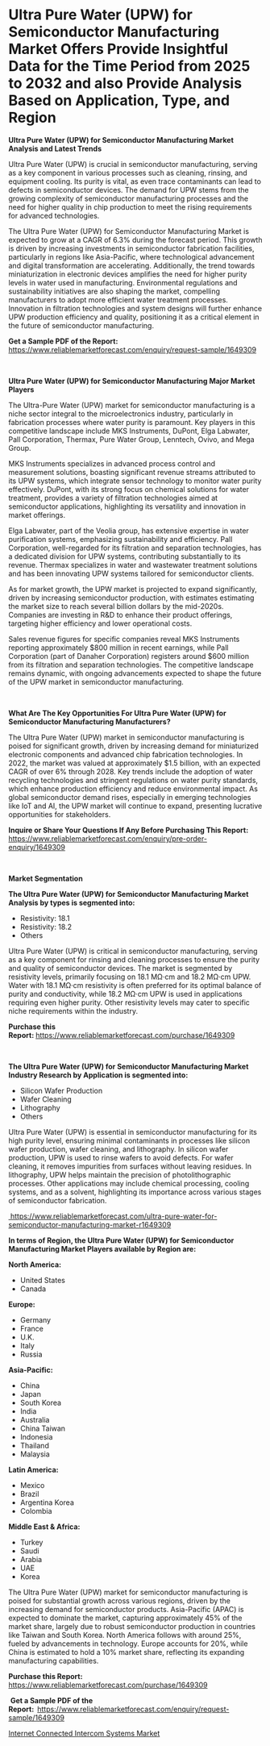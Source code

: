 <p><h1>Ultra Pure Water (UPW) for Semiconductor Manufacturing Market Offers Provide Insightful Data for the Time Period from 2025 to 2032 and also Provide Analysis Based on Application, Type, and Region</h1></p><p><strong>Ultra Pure Water (UPW) for Semiconductor Manufacturing Market Analysis and Latest Trends</strong></p>
<p><p>Ultra Pure Water (UPW) is crucial in semiconductor manufacturing, serving as a key component in various processes such as cleaning, rinsing, and equipment cooling. Its purity is vital, as even trace contaminants can lead to defects in semiconductor devices. The demand for UPW stems from the growing complexity of semiconductor manufacturing processes and the need for higher quality in chip production to meet the rising requirements for advanced technologies.</p><p>The Ultra Pure Water (UPW) for Semiconductor Manufacturing Market is expected to grow at a CAGR of 6.3% during the forecast period. This growth is driven by increasing investments in semiconductor fabrication facilities, particularly in regions like Asia-Pacific, where technological advancement and digital transformation are accelerating. Additionally, the trend towards miniaturization in electronic devices amplifies the need for higher purity levels in water used in manufacturing. Environmental regulations and sustainability initiatives are also shaping the market, compelling manufacturers to adopt more efficient water treatment processes. Innovation in filtration technologies and system designs will further enhance UPW production efficiency and quality, positioning it as a critical element in the future of semiconductor manufacturing.</p></p>
<p><strong>Get a Sample PDF of the Report:&nbsp;</strong> <a href="https://www.reliablemarketforecast.com/enquiry/request-sample/1649309?utm_campaign=3435&utm_medium=2&utm_source=Github&utm_content=ia&utm_term=26032025&utm_id=ultra-pure-water-upw-for-semiconductor-manufacturing">https://www.reliablemarketforecast.com/enquiry/request-sample/1649309</a></p>
<p>&nbsp;</p>
<p><strong>Ultra Pure Water (UPW) for Semiconductor Manufacturing Major Market Players</strong></p>
<p><p>The Ultra-Pure Water (UPW) market for semiconductor manufacturing is a niche sector integral to the microelectronics industry, particularly in fabrication processes where water purity is paramount. Key players in this competitive landscape include MKS Instruments, DuPont, Elga Labwater, Pall Corporation, Thermax, Pure Water Group, Lenntech, Ovivo, and Mega Group.</p><p>MKS Instruments specializes in advanced process control and measurement solutions, boasting significant revenue streams attributed to its UPW systems, which integrate sensor technology to monitor water purity effectively. DuPont, with its strong focus on chemical solutions for water treatment, provides a variety of filtration technologies aimed at semiconductor applications, highlighting its versatility and innovation in market offerings.</p><p>Elga Labwater, part of the Veolia group, has extensive expertise in water purification systems, emphasizing sustainability and efficiency. Pall Corporation, well-regarded for its filtration and separation technologies, has a dedicated division for UPW systems, contributing substantially to its revenue. Thermax specializes in water and wastewater treatment solutions and has been innovating UPW systems tailored for semiconductor clients.</p><p>As for market growth, the UPW market is projected to expand significantly, driven by increasing semiconductor production, with estimates estimating the market size to reach several billion dollars by the mid-2020s. Companies are investing in R&D to enhance their product offerings, targeting higher efficiency and lower operational costs.</p><p>Sales revenue figures for specific companies reveal MKS Instruments reporting approximately $800 million in recent earnings, while Pall Corporation (part of Danaher Corporation) registers around $600 million from its filtration and separation technologies. The competitive landscape remains dynamic, with ongoing advancements expected to shape the future of the UPW market in semiconductor manufacturing.</p></p>
<p>&nbsp;</p>
<p><strong>What Are The Key Opportunities For Ultra Pure Water (UPW) for Semiconductor Manufacturing Manufacturers?</strong></p>
<p><p>The Ultra Pure Water (UPW) market in semiconductor manufacturing is poised for significant growth, driven by increasing demand for miniaturized electronic components and advanced chip fabrication technologies. In 2022, the market was valued at approximately $1.5 billion, with an expected CAGR of over 6% through 2028. Key trends include the adoption of water recycling technologies and stringent regulations on water purity standards, which enhance production efficiency and reduce environmental impact. As global semiconductor demand rises, especially in emerging technologies like IoT and AI, the UPW market will continue to expand, presenting lucrative opportunities for stakeholders.</p></p>
<p><strong>Inquire or Share Your Questions If Any Before Purchasing This Report:</strong> <a href="https://www.reliablemarketforecast.com/enquiry/pre-order-enquiry/1649309?utm_campaign=3435&utm_medium=2&utm_source=Github&utm_content=ia&utm_term=26032025&utm_id=ultra-pure-water-upw-for-semiconductor-manufacturing">https://www.reliablemarketforecast.com/enquiry/pre-order-enquiry/1649309</a></p>
<p>&nbsp;</p>
<p><strong>Market Segmentation</strong></p>
<p><strong>The Ultra Pure Water (UPW) for Semiconductor Manufacturing Market Analysis by types is segmented into:</strong></p>
<p><ul><li>Resistivity: 18.1</li><li>Resistivity: 18.2</li><li>Others</li></ul></p>
<p><p>Ultra Pure Water (UPW) is critical in semiconductor manufacturing, serving as a key component for rinsing and cleaning processes to ensure the purity and quality of semiconductor devices. The market is segmented by resistivity levels, primarily focusing on 18.1 MΩ·cm and 18.2 MΩ·cm UPW. Water with 18.1 MΩ·cm resistivity is often preferred for its optimal balance of purity and conductivity, while 18.2 MΩ·cm UPW is used in applications requiring even higher purity. Other resistivity levels may cater to specific niche requirements within the industry.</p></p>
<p><strong>Purchase this Report:&nbsp;</strong><a href="https://www.reliablemarketforecast.com/purchase/1649309?utm_campaign=3435&utm_medium=2&utm_source=Github&utm_content=ia&utm_term=26032025&utm_id=ultra-pure-water-upw-for-semiconductor-manufacturing">https://www.reliablemarketforecast.com/purchase/1649309</a></p>
<p>&nbsp;</p>
<p><strong>The Ultra Pure Water (UPW) for Semiconductor Manufacturing Market Industry Research by Application is segmented into:</strong></p>
<p><ul><li>Silicon Wafer Production</li><li>Wafer Cleaning</li><li>Lithography</li><li>Others</li></ul></p>
<p><p>Ultra Pure Water (UPW) is essential in semiconductor manufacturing for its high purity level, ensuring minimal contaminants in processes like silicon wafer production, wafer cleaning, and lithography. In silicon wafer production, UPW is used to rinse wafers to avoid defects. For wafer cleaning, it removes impurities from surfaces without leaving residues. In lithography, UPW helps maintain the precision of photolithographic processes. Other applications may include chemical processing, cooling systems, and as a solvent, highlighting its importance across various stages of semiconductor fabrication.</p></p>
<p><a href="https://www.reliablemarketforecast.com/ultra-pure-water-for-semiconductor-manufacturing-market-r1649309?utm_campaign=3435&utm_medium=2&utm_source=Github&utm_content=ia&utm_term=26032025&utm_id=ultra-pure-water-upw-for-semiconductor-manufacturing">&nbsp;https://www.reliablemarketforecast.com/ultra-pure-water-for-semiconductor-manufacturing-market-r1649309</a></p>
<p><strong>In terms of Region, the Ultra Pure Water (UPW) for Semiconductor Manufacturing Market Players available by Region are:</strong></p>
<p>
    <p> <strong> North America: </strong>
        <ul>
            <li>United States</li>
            <li>Canada</li>
        </ul>
        </p> 
    <p> <strong> Europe: </strong>
        <ul>
            <li>Germany</li>
            <li>France</li>
            <li>U.K.</li>
            <li>Italy</li>
            <li>Russia</li>
        </ul>
        </p> 
    <p> <strong> Asia-Pacific: </strong>
        <ul>
            <li>China</li>
            <li>Japan</li>
            <li>South Korea</li>
            <li>India</li>
            <li>Australia</li>
            <li>China Taiwan</li>
            <li>Indonesia</li>
            <li>Thailand</li>
            <li>Malaysia</li>
        </ul>
        </p> 
    <p> <strong> Latin America: </strong>
        <ul>
            <li>Mexico</li>
            <li>Brazil</li>
            <li>Argentina Korea</li>
            <li>Colombia</li>
        </ul>
        </p> 
    <p> <strong> Middle East & Africa: </strong>
        <ul>
            <li>Turkey</li>
            <li>Saudi</li>
            <li>Arabia</li>
            <li>UAE</li>
            <li>Korea</li>
        </ul>
    </p>
    </p>
<p><p>The Ultra Pure Water (UPW) market for semiconductor manufacturing is poised for substantial growth across various regions, driven by the increasing demand for semiconductor products. Asia-Pacific (APAC) is expected to dominate the market, capturing approximately 45% of the market share, largely due to robust semiconductor production in countries like Taiwan and South Korea. North America follows with around 25%, fueled by advancements in technology. Europe accounts for 20%, while China is estimated to hold a 10% market share, reflecting its expanding manufacturing capabilities.</p></p>
<p><strong>Purchase this Report: </strong><a href="https://www.reliablemarketforecast.com/purchase/1649309?utm_campaign=3435&utm_medium=2&utm_source=Github&utm_content=ia&utm_term=26032025&utm_id=ultra-pure-water-upw-for-semiconductor-manufacturing">https://www.reliablemarketforecast.com/purchase/1649309</a></p>
<p>&nbsp;<strong>Get a Sample PDF of the Report:&nbsp;&nbsp;</strong><a href="https://www.reliablemarketforecast.com/enquiry/request-sample/1649309?utm_campaign=3435&utm_medium=2&utm_source=Github&utm_content=ia&utm_term=26032025&utm_id=ultra-pure-water-upw-for-semiconductor-manufacturing">https://www.reliablemarketforecast.com/enquiry/request-sample/1649309</a></p>
<p><strong></strong></p>
<p><p><a href="https://github.com/kryshaprilbb/Market-Research-Report-List-1/blob/main/internet-connected-intercom-systems-market.md?utm_campaign=3435&utm_medium=2&utm_source=Github&utm_content=ia&utm_term=26032025&utm_id=ultra-pure-water-upw-for-semiconductor-manufacturing">Internet Connected Intercom Systems Market</a></p></p>